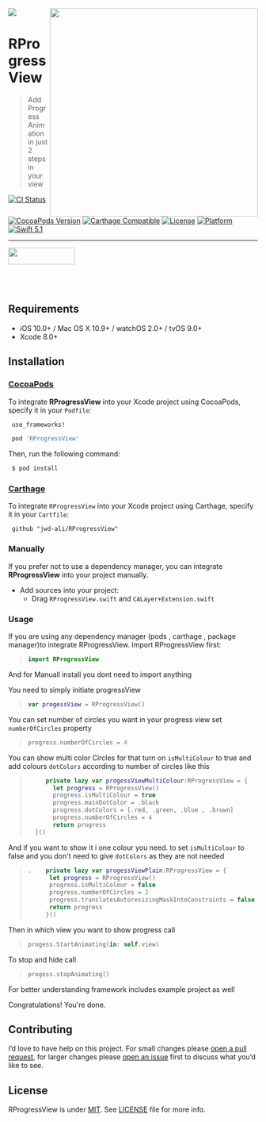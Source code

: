 <img src="https://github.com/jwd-ali/TidalTestProject/blob/master/images/header/header.png">
<img align="right" src="https://github.com/jwd-ali/RProgressView/blob/master/Images/ezgif.com-video-to-gif-32.gif"  height = "420"/>

# RProgressView
> Add Progress Animation in just 2 steps in your view

[![CI Status](https://travis-ci.org/jwd-ali/RingPieChart.svg)](https://travis-ci.org/jwd-ali/RingPieChart)
[![CocoaPods Version](https://img.shields.io/cocoapods/v/Drag3DRotateCard.svg?style=flat)](https://cocoapods.org/pods/Drag3DRotateCard)
[![Carthage Compatible](https://img.shields.io/badge/Carthage-compatible-0473B3.svg?style=flat)](https://github.com/Carthage/Carthage)
[![License](https://img.shields.io/cocoapods/l/RingPieChart.svg?style=flat)](https://cocoapods.org/pods/Drag3DRotateCard)
[![Platform](https://img.shields.io/cocoapods/p/RingPieChart.svg?style=flat)](https://cocoapods.org/pods/Drag3DRotateCard)
[![Swift 5.1](https://img.shields.io/badge/swift-5.1-orange)](https://swift.org)


___

<p> 
  

<a href="https://www.linkedin.com/in/jawad-ali-3804ab24/"><img src="https://i.imgur.com/vGjsQPt.png" width="134" height="34"></a>  

</br></br>


## Requirements

- iOS 10.0+ / Mac OS X 10.9+ / watchOS 2.0+ / tvOS 9.0+
- Xcode 8.0+


## Installation

### [CocoaPods](http://cocoapods.org)

To integrate **RProgressView** into your Xcode project using CocoaPods, specify it in your `Podfile`:

```ruby
 use_frameworks!

 pod 'RProgressView'
```

Then, run the following command:

```bash
 $ pod install
```
### [Carthage](http://github.com/Carthage/Carthage)

To integrate `RProgressView` into your Xcode project using Carthage, specify it in your `Cartfile`:

```ogdl
 github "jwd-ali/RProgressView"
```
### Manually

If you prefer not to use a dependency manager, you can integrate **RProgressView** into your project manually.

- Add sources into your project:
  - Drag `RProgressView.swift` and `CALayer+Extension.swift`

### Usage
  
 If you are using any dependency manager (pods , carthage , package manager)to integrate RProgressView. Import RProgressView first:
> ```swift
> import RProgressView
> ```

And for Manuall install you dont need to import anything 


You need to simply initiate progressView 

> ```swift
> var progessView = RProgressView() 
> ```

You can set number of circles you want in your progress view set `numberOfCircles` property

> ```swift
> progress.numberOfCircles = 4
> ```

You can show multi color Circles for that turn on `isMultiColour` to true and add colours `dotColors` according to number of circles like this

> ```swift
>      private lazy var progessViewMultiColour:RProgressView = {
>        let progress = RProgressView()
>        progress.isMultiColour = true
>        progress.mainDotColor = .black
>        progress.dotColors = [.red, .green, .blue , .brown]
>        progress.numberOfCircles = 4
>        return progress
>   }()
> ```

And if you want to show it i one colour you need. to set `isMultiColour` to false and you don't need to give `dotColors` as they are not needed 

> ```swift
>.    private lazy var progessViewPlain:RProgressView = {
>       let progress = RProgressView()
>       progress.isMultiColour = false
>       progress.numberOfCircles = 2
>       progress.translatesAutoresizingMaskIntoConstraints = false
>       return progress
>      }()
> ```

Then in which view you want to show progress call

> ```swift
> progess.StartAnimating(in: self.view)
> ```

To stop and hide call

> ```swift
> progess.stopAnimating()
> ```

For better understanding framework includes example project as well
 
 Congratulations! You're done.




## Contributing

I’d love to have help on this project. For small changes please [open a pull request](https://github.com/jwd-ali/RProgressView/pulls), for larger changes please [open an issue](https://github.com/jwd-ali/RProgressView/issues) first to discuss what you’d like to see.


License
-------

RProgressView is under [MIT](https://opensource.org/licenses/MIT). See [LICENSE](LICENSE) file for more info.
